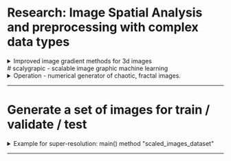 # Research: Image Spatial Analysis and preprocessing with complex data types
<details>
  <summary>
    Improved image gradient methods for 3d images
  </summary>
</details>
# scalygrapic - scalable image graphic machine learning
<details>
  <summary> 
   Operation - numerical generator of chaotic, fractal images.
  </summary>
  <br>
  a. Clone this repository
  
  ```bash scripting
    git clone https://github.com/dlanier/scalygraphic.git
  ```
  b. Edit a yaml file to set your image resolutions and number of images
  
Requires Python 3.5 or later
 </details>

------
 # Generate a set of images for train / validate / test 
 
<details>
  <summary>
    Example for super-resolution: main() method "scaled_images_dataset"
  </summary> <br>
  
  <p>
  a. Copy the file scalygraphic/data/run_files/create_scaled_image_set.yml to your run (or test) directory.  <br>
    
  ```bash scripting
    # cd to the directory with the cloned repo
    
    mkdir -p run_dir/results
    
    cp scalygraphic/data/run_files/create_scaled_image_set.yml run_dir/anew_image_set.yml
  ```
  </p>
  <p>
  b. Edit the newly copied file to set the run parameters for the desired data set.  <br>
  
  ```bash scripting
    # method parameter defines function call in main (src/scalygraphci.py)
    method:               scaled_images_dataset

    # number of pairs of images
    number_of_image_sets: 100

    # small scale size
    small_scale_rows:     128
    small_scale_cols:     128

    # matching large scale image size
    large_scale_rows:     256
    large_scale_cols:     256

    # where to write the results
    results_directory:    ./run_dir/results

    # max number of iterations for the algorithm (larger is slower)
    it_max:               64
    
    # image diagonal multiples (larger is slower, smaller may produce artifacts)
    scale_dist:           10

    # false color if true
    greyscale:            False
    
    # use all equations or constrain image generation to use one equation only
    use_one_eq:           False
  ```
  </p>
  
  <p>
  c. Call the main function from the command line with the edited .yml file.  <br>
  
  ```bash scripting
    # Note that the run_file is in the run_directory
    
    python3 ./scalygraphic/src/scalygraphic.py -run_directory ./run_dir/ -run_file anew_image_set.yml
    
    # Check that the hash-named images begin to appear in the run_dir/results directory
  ```
</details>

------
